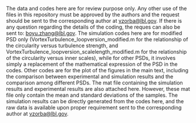 The data and codes here are for review purpose only. Any other use of the files in this repository must be approved by the   authors and the request should be sent to the corresponding author at vzorba@lbl.gov. If there is any question regarding the details of the coding, the reques can also be sent to: boyu.zhang@lbl.gov.
The simulation codes here are for modified PSD only (VortexTurbulence_loopversion_modified.m for the relationship of the circularity versus turbulence strength, and VortexTurbulence_loopversion_scalelength_modified.m for the relationship of the circularity versus inner scales), while for other PSDs, it involves simply a replacement of the mathematical expression of the PSD in the codes.
Other codes are for the plot of the figures in the main text, including the comparison between experimental and simulation results and the comparison among different PSDs.
The mat file containing the simulation results and experimental results are also attached here. However, these mat file only contain the mean and standard deviations of the samples. The simulation results can be directly generated from the codes here, and the raw data is available upon proper requirement sent to the corresponding author at vzorba@lbl.gov. 
